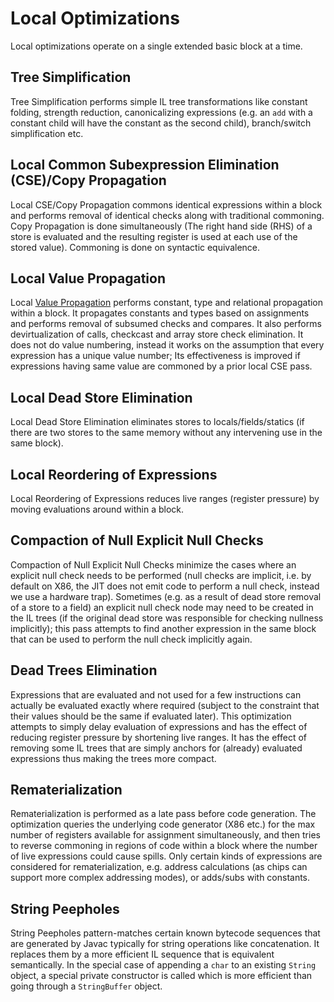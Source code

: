 <!--
Copyright IBM Corp. and others 2022

This program and the accompanying materials are made available under
the terms of the Eclipse Public License 2.0 which accompanies this
distribution and is available at https://www.eclipse.org/legal/epl-2.0/
or the Apache License, Version 2.0 which accompanies this distribution and
is available at https://www.apache.org/licenses/LICENSE-2.0.

This Source Code may also be made available under the following
Secondary Licenses when the conditions for such availability set
forth in the Eclipse Public License, v. 2.0 are satisfied: GNU
General Public License, version 2 with the GNU Classpath
Exception [1] and GNU General Public License, version 2 with the
OpenJDK Assembly Exception [2].

[1] https://www.gnu.org/software/classpath/license.html
[2] https://openjdk.org/legal/assembly-exception.html

SPDX-License-Identifier: EPL-2.0 OR Apache-2.0 OR GPL-2.0 WITH Classpath-exception-2.0 OR LicenseRef-GPL-2.0 WITH Assembly-exception
-->

# Local Optimizations

Local optimizations operate on a single extended basic block at a time.

## Tree Simplification
Tree Simplification performs simple IL tree transformations like constant
folding, strength reduction, canonicalizing expressions (e.g. an `add` with a
constant child will have the constant as the second child), branch/switch
simplification etc.

## Local Common Subexpression Elimination (CSE)/Copy Propagation
Local CSE/Copy Propagation commons identical expressions within a block and
performs removal of identical checks along with traditional commoning. Copy
Propagation is done simultaneously (The right hand side (RHS) of a store is
evaluated and the resulting register is used at each use of the stored value).
Commoning is done on syntactic equivalence.

## Local Value Propagation
Local [Value Propagation](https://github.com/eclipse/omr/blob/master/doc/compiler/optimizer/ValuePropagation.md)
performs constant, type and relational propagation within a block.
It propagates constants and types based on assignments and performs removal
of subsumed checks and compares. It also performs devirtualization
of calls, checkcast and array store check elimination. It does not do value
numbering, instead it works on the assumption that every expression has a
unique value number; Its effectiveness is improved if expressions having same
value are commoned by a prior local CSE pass.

## Local Dead Store Elimination
Local Dead Store Elimination eliminates stores to locals/fields/statics (if
there are two stores to the same memory without any intervening use in the
same block).

## Local Reordering of Expressions
Local Reordering of Expressions reduces live ranges (register pressure) by
moving evaluations around within a block.

## Compaction of Null Explicit Null Checks
Compaction of Null Explicit Null Checks minimize the cases where an explicit null
check needs to be performed (null checks are implicit, i.e. by default on X86,
the JIT does not emit code to perform a null check, instead we use a hardware trap).
Sometimes (e.g. as a result of dead store removal of a store to a field) an explicit
null check node may need to be created in the IL trees (if the original dead store
was responsible for checking nullness implicitly); this pass attempts to find another
expression in the same block that can be used to perform the null check implicitly again.

## Dead Trees Elimination
Expressions that are evaluated and not used for a few instructions can actually be
evaluated exactly where required (subject to the constraint that their values should
be the same if evaluated later). This optimization attempts to simply delay evaluation
of expressions and has the effect of reducing register pressure by shortening
live ranges. It has the effect of removing some IL trees that are simply anchors
for (already) evaluated expressions thus making the trees more compact.

## Rematerialization
Rematerialization is performed as a late pass before code generation.
The optimization queries the underlying code generator (X86 etc.) for the max number of
registers available for assignment simultaneously, and then tries to reverse
commoning in regions of code within a block where the number of live expressions could
cause spills. Only certain kinds of expressions are considered for rematerialization,
e.g. address calculations (as chips can support more complex addressing modes),
or adds/subs with constants.

## String Peepholes
String Peepholes pattern-matches certain known bytecode sequences that are generated
by Javac typically for string operations like concatenation. It replaces them by a more
efficient IL sequence that is equivalent semantically. In the special case of
appending a `char` to an existing `String` object, a special private constructor is
called which is more efficient than going through a `StringBuffer` object.
